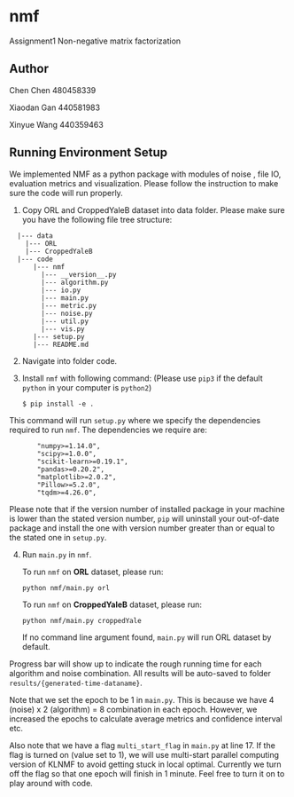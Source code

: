 
# nmf

Assignment1 Non-negative matrix factorization

Author
------
Chen Chen 480458339

Xiaodan Gan 440581983

Xinyue Wang 440359463


Running Environment Setup
------------

We implemented NMF as a python package with modules of noise , file IO, evaluation metrics and visualization. Please follow the instruction to make sure the code will run properly.

1. Copy ORL and CroppedYaleB dataset into data folder. Please make sure you have the following file tree structure:
```
  |--- data
  	|--- ORL
  	|--- CroppedYaleB
  |--- code
      |--- nmf
        |--- __version__.py
        |--- algorithm.py
        |--- io.py
        |--- main.py
        |--- metric.py
        |--- noise.py
        |--- util.py
        |--- vis.py
      |--- setup.py
      |--- README.md
```
2. Navigate into folder code.

3. Install `nmf` with following command: (Please use `pip3` if the default `python` in your computer is `python2`)

   ```
   $ pip install -e .
   ```
 This command will run  `setup.py` where we specify the dependencies required to run  `nmf`. The dependencies we require are:

           "numpy>=1.14.0",
           "scipy>=1.0.0",
           "scikit-learn>=0.19.1",
           "pandas>=0.20.2",
           "matplotlib>=2.0.2",
           "Pillow>=5.2.0",
           "tqdm>=4.26.0",
Please note that if the version number of installed package in your machine is lower than the stated version number, `pip` will uninstall your out-of-date package and install the one with version number greater than or equal to the stated one in `setup.py`.

4. Run `main.py` in `nmf`.

   To run `nmf` on **ORL** dataset, please run:

   ```
   python nmf/main.py orl
   ```

   To run `nmf` on **CroppedYaleB** dataset, please run:

   ```
   python nmf/main.py croppedYale
   ```
   If no command line argument found, `main.py` will run ORL dataset by default.

Progress bar will show up to indicate the rough running time for each algorithm and noise combination. All results will be auto-saved to folder `results/{generated-time-dataname}`.

Note that we set the epoch to be 1 in `main.py`. This is because we have 4 (noise) x 2 (algorithm) = 8 combination in each epoch. However, we increased the epochs to calculate average metrics and confidence interval etc.

Also note that we have a flag `multi_start_flag` in `main.py` at line 17. If the flag is turned on (value set to 1), we will use multi-start parallel computing version of KLNMF to avoid getting stuck in local optimal. Currently we turn off the flag so that one epoch will finish in 1 minute. Feel free to turn it on to play around with code.
